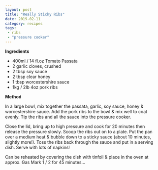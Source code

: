 ```yaml
---
layout: post
title: "Really Sticky Ribs"
date: 2019-02-11
category: recipes
tags:
 - ribs
 - "pressure cooker"
---
```


**Ingredients**

 * 400ml / 14 fl.oz Tomato Passata
 * 2 garlic cloves, crushed
 * 2 tbsp soy sauce
 * 2 tbsp clear honey
 * 1 tbsp worcestershire sauce
 * 1kg / 2lb 4oz pork ribs

**Method**

In a large bowl, mix together the passata, garlic, soy sauce, honey & worcestershire sauce. Add the pork ribs to the bowl & mix well to coat evenly. Tip the ribs and all the sauce into the pressure cooker.

Close the lid, bring up to high pressure and cook for 20 minutes then release the pressure slowly. Scoop the ribs out on to a plate. Put the pan over a medium heat & bubble down to a sticky sauce (about 10 minutes, slightly more!). Toss the ribs back through the sauce and put in a serving dish. Serve with lots of napkins!

Can be reheated by covering the dish with tinfoil & place in the oven at approx. Gas Mark 1 / 2 for 45 minutes...
